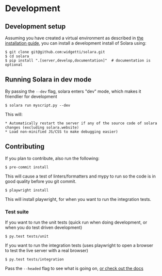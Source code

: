 # Development


## Development setup

Assuming you have created a virtual environment as described in [the installation guide](/docs/installing), you can install a development install of Solara using:

    $ git clone git@github.com:widgetti/solara.git
    $ cd solara
    $ pip install ".[server,develop,documentation]"  # documentation is optional


## Running Solara in dev mode

By passing the `--dev` flag, solara enters "dev" mode, which makes it friendlier for development

    $ solara run myscript.py --dev

This will:

    * Automatically restart the server if any of the source code of solara changes (excluding solara.website)
    * Load non-minified JS/CSS to make debugging easier)

## Contributing

If you plan to contribute, also run the following:

    $ pre-commit install

This will cause a test of linters/formatters and mypy to run so the code is in good quality before you git commit.

    $ playwright install

This will install playwright, for when you want to run the integration tests.

### Test suite

If you want to run the unit tests (quick run when doing development, or when you do test driven development)

    $ py.test tests/unit


If you want to run the integration tests (uses playwright to open a browser to test the live server with a real browser)

    $ py.test tests/integration

Pass the `--headed` flag to see what is going on, [or check out the docs](https://playwright.dev/python/docs/intro)
